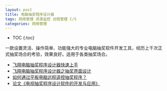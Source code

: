 ```yaml
---
layout: post
title: 电脑抽奖程序设计器
tags: 网络管理 资源监控 远程管理 C/S
categories: 网络管理
---
```


* TOC
{:toc}

一款设置灵活、操作简单、功能强大的专业电脑抽奖软件开发工具，经历上千次正式抽奖场合的考验，效果良好。适用于各类抽奖场合。

- [飞翔电脑抽奖程序设计器快速上手][飞翔电脑抽奖程序设计器快速上手]
- [飞翔电脑抽奖程序设计器之抽奖界面设计][飞翔电脑抽奖程序设计器之抽奖界面设计]
- [如何通过平板电脑远程遥控抽奖程序？][如何通过平板电脑远程遥控抽奖程序？]
- [论文《电视抽奖程序设计软件的开发与应用》][论文地址]

[飞翔电脑抽奖程序设计器快速上手]: /static/img/%E9%A3%9E%E7%BF%94%E7%94%B5%E8%84%91%E6%8A%BD%E5%A5%96%E7%A8%8B%E5%BA%8F%E8%AE%BE%E8%AE%A1%E5%99%A8%E5%BF%AB%E9%80%9F%E4%B8%8A%E6%89%8B.png
[飞翔电脑抽奖程序设计器之抽奖界面设计]: /static/img/%E9%A3%9E%E7%BF%94%E7%94%B5%E8%84%91%E6%8A%BD%E5%A5%96%E7%A8%8B%E5%BA%8F%E8%AE%BE%E8%AE%A1%E5%99%A8%E4%B9%8B%E6%8A%BD%E5%A5%96%E7%95%8C%E9%9D%A2%E8%AE%BE%E8%AE%A1.png
[如何通过平板电脑远程遥控抽奖程序？]: /static/img/%E5%A6%82%E4%BD%95%E9%80%9A%E8%BF%87%E5%B9%B3%E6%9D%BF%E7%94%B5%E8%84%91%E8%BF%9C%E7%A8%8B%E9%81%A5%E6%8E%A7%E6%8A%BD%E5%A5%96%E7%A8%8B%E5%BA%8F%EF%BC%9F.png
[论文地址]:https://kns.cnki.net/kcms/detail/detail.aspx?filename=OGSA201307001017&dbcode=CPFD&dbname=CPFD2016&v=3fxURWWI5VcqDJpKX7f9Onu79yoXJUZiEoLnCYdOwt93YvgSi0_xAwpSJD-ApVvn6NWGwBRFubM=
